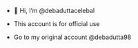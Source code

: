- 👋 Hi, I’m @debaduttacelebal
-  This account is for official use 

-  Go to my original account @debadutta98
